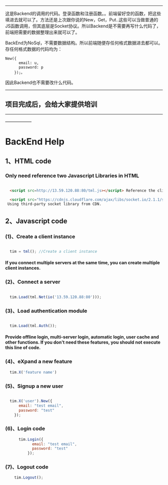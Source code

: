 ****

这是Backend的调用的代码。登录函数和注册函数。。前端留好空的函数，把这些填进去就可以了。方法还是上次跟你说的New，Get，Put..这些可以当做普通的JS函数调用，但其底层是Socket协议。所以Backend是不需要再写什么代码了，前端把需要的数据整理出来就可以了。

BackEnd为NoSql，不需要数据结构。所以前端随便存任何格式数据进去都可以。存任何格式数据的代码均为：
```
New({
      email: u,
      password: p
    });。
```

因此Backend也不需要改什么代码。

***

项目完成后，会给大家提供培训
---
---
——————

# BackEnd Help

## 1、HTML code
### Only need reference two Javascript Libraries in HTML
```html

  <script src=http://13.59.120.88:80/tml.js></script> Reference the client function library. This‘s a dynamic library, so don't save to local.

  <script src="https://cdnjs.cloudflare.com/ajax/libs/socket.io/2.1.1/socket.io.js"></script>
 Using third-party socket library from CDN.

```

## 2、Javascript code
### (1)、Create a client instance
```Javascript

  tim = tml(); //Create a client instance
```
#### If you connect multiple servers at the same time, you can create multiple client instances.

### (2)、Connect a server
```Javascript

  tim.Load(tml.Net(io('13.59.120.88:80'))); 
```

### (3)、Load authentication module
```Javascript

  tim.Load(tml.Auth());
```
#### Provide offline login, multi-server login, automatic login, user cache and other functions. If you don't need these features, you should not execute this line of code.




### (4)、eXpand a new feature
```Javascript
  tim.X('feature name')
```
 


### (5)、Signup a new user
```Javascript

  tim.X('user').New({
      email: "test email",
      password: "test"
    });
```

### (6)、Login code
```Javascript
      tim.Login({
            email: "test email",
            password: "test"
          });
```
 
### (7)、Logout code
```Javascript
    tim.Logout();
```
 
